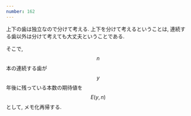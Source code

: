 ```yaml
---
number: 162
---
```

上下の歯は独立なので分けて考える. 上下を分けて考えるということは, 連続する歯以外は分けて考えても大丈夫ということである.

そこで, $$ n $$ 本の連続する歯が $$ y $$ 年後に残っている本数の期待値を $$ E(y, n) $$ として, メモ化再帰する.

